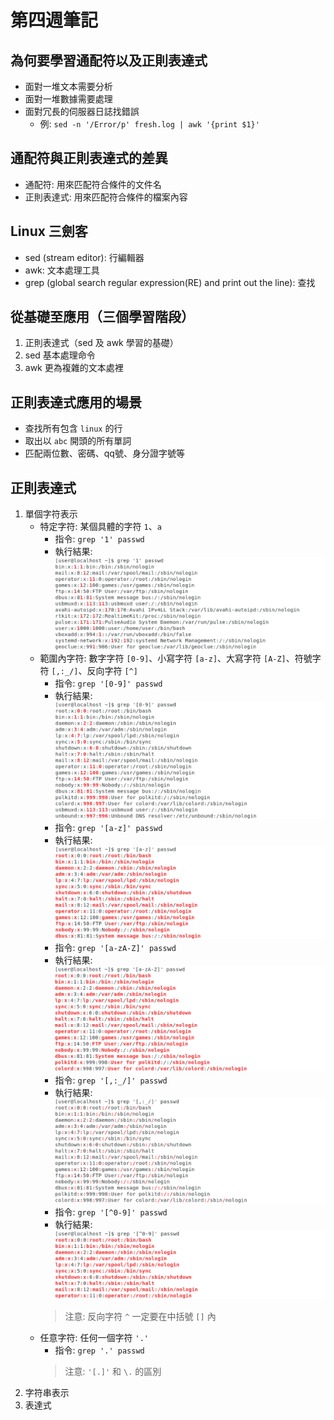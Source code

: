 # 第四週筆記
## 為何要學習通配符以及正則表達式
* 面對一堆文本需要分析
* 面對一堆數據需要處理
* 面對冗長的伺服器日誌找錯誤
    + 例: `sed -n '/Error/p' fresh.log | awk '{print $1}'`
## 通配符與正則表達式的差異
* 通配符: 用來匹配符合條件的文件名
* 正則表達式: 用來匹配符合條件的檔案內容
## Linux 三劍客
* sed (stream editor): 行編輯器
* awk: 文本處理工具
* grep (global search regular expression(RE) and print out the line): 查找
## 從基礎至應用（三個學習階段）
1. 正則表達式（sed 及 awk 學習的基礎）
2. sed 基本處理命令
3. awk 更為複雜的文本處裡
## 正則表達式應用的場景
* 查找所有包含 `linux` 的行
* 取出以 `abc` 開頭的所有單詞
* 匹配兩位數、密碼、qq號、身分證字號等
## 正則表達式
1. 單個字符表示
    * 特定字符: 某個具體的字符 `1`、`a`
        * 指令: `grep '1' passwd`
        * 執行結果: 
         ![github](https://raw.githubusercontent.com/ChiaYuSu/linux107b/master/Week%204%20-%20Screenshot/grep%20'1'%20passwd.PNG?token=AZMvABCdS26rG3sn-hgGvGeqzTG4pWh9ks5ckokowA%3D%3D)
    * 範圍內字符: 數字字符 `[0-9]`、小寫字符 `[a-z]`、大寫字符 `[A-Z]`、符號字符 `[,:_/]`、反向字符 `[^]`
        * 指令: `grep '[0-9]' passwd`
        * 執行結果: 
         ![github](https://raw.githubusercontent.com/ChiaYuSu/linux107b/master/Week%204%20-%20Screenshot/grep%20'%5B0-9%5D'%20passwd.PNG?token=AZMvAPqlzbEZeTYJ5qf06DIPIWt41rkRks5ckop_wA%3D%3D)
        * 指令: `grep '[a-z]' passwd`
        * 執行結果: 
         ![github](https://raw.githubusercontent.com/ChiaYuSu/linux107b/master/Week%204%20-%20Screenshot/grep%20'%5Ba-z%5D'%20passwd.PNG?token=AZMvAJ6vIS1YaMQpwyVJoX8Zt5rRdVNJks5ckormwA%3D%3D)
        * 指令: `grep '[a-zA-Z]' passwd`
        * 執行結果: 
         ![github](https://raw.githubusercontent.com/ChiaYuSu/linux107b/master/Week%204%20-%20Screenshot/grep%20'%5Ba-zA-Z%5D'%20passwd.PNG?token=AZMvALdIkVviBTziGxWHYGtt_zlnDAW1ks5ckor1wA%3D%3D)
        * 指令: `grep '[,:_/]' passwd`
        * 執行結果: 
         ![github](https://raw.githubusercontent.com/ChiaYuSu/linux107b/master/Week%204%20-%20Screenshot/grep%20'%5B%E7%AC%A6%E8%99%9F%5D'%20passwd.PNG?token=AZMvANAJNVouc3la-4e0NuBKd9GlXypuks5ckosEwA%3D%3D)
        * 指令: `grep '[^0-9]' passwd`
        * 執行結果: 
         ![github](https://raw.githubusercontent.com/ChiaYuSu/linux107b/master/Week%204%20-%20Screenshot/grep%20'%5B%5E0-9%5D'%20passwd.PNG?token=AZMvAKHs9gZ74XHmIXuA_L507zQhrPFYks5ckoscwA%3D%3D)
        > 注意: 反向字符 `^` 一定要在中括號 `[]` 內
    * 任意字符: 任何一個字符 `'.'`
        * 指令: `grep '.' passwd`
        > 注意: `'[.]'` 和 `\.` 的區別
2. 字符串表示
3. 表達式

